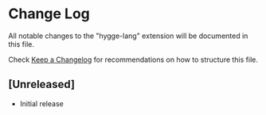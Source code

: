 # Change Log

All notable changes to the "hygge-lang" extension will be documented in this file.

Check [Keep a Changelog](http://keepachangelog.com/) for recommendations on how to structure this file.

## [Unreleased]

- Initial release